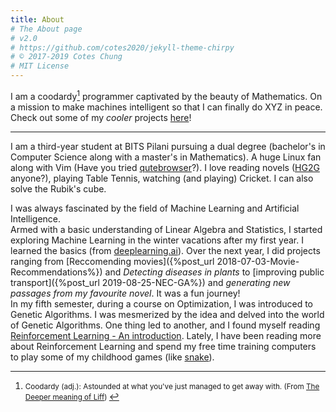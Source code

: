 ```yaml
---
title: About
# The About page
# v2.0
# https://github.com/cotes2020/jekyll-theme-chirpy
# © 2017-2019 Cotes Chung
# MIT License
---
```


I am a coodardy[^footnote] programmer captivated by the beauty of Mathematics. On a mission to make machines intelligent so that I can finally do XYZ in peace. Check out some of my _cooler_ projects [here](https://manansoni42.github.io/tags/cool/)!
<hr>

I am a third-year student at BITS Pilani pursuing a dual degree (bachelor's in Computer Science along with a master's in Mathematics). A huge Linux fan along with Vim (Have you tried [qutebrowser](https://qutebrowser.org/)?). I love reading novels ([HG2G](https://www.goodreads.com/book/show/386162.The_Hitchhiker_s_Guide_to_the_Galaxy) anyone?), playing Table Tennis, watching (and playing) Cricket. I can also solve the Rubik's cube.

I was always fascinated by the field of Machine Learning and Artificial Intelligence.  
Armed with a basic understanding of Linear Algebra and Statistics, I started exploring Machine Learning in the winter vacations after my first year. I learned the basics (from [deeplearning.ai](https://www.deeplearning.ai/)). Over the next year, I did projects ranging from [Reccomending movies]({%post_url 2018-07-03-Movie-Recommendations%}) and _Detecting diseases in plants_ to [improving public transport]({%post_url 2019-08-25-NEC-GA%}) and _generating new passages from my favourite novel_. It was a fun journey!  
In my fifth semester, during a course on Optimization, I was introduced to Genetic Algorithms. I was mesmerized by the idea and delved into the world of Genetic Algorithms. One thing led to another, and I found myself reading [Reinforcement Learning -  An introduction](https://www.amazon.in/Reinforcement-Learning-Introduction-Richard-Sutton/dp/0262039249ref=sr_1_1?crid=GPAZTB1BEUCA&dchild=1&keywords=sutton+and+barto&qid=1590264242&sprefix=sutton+and+%2Caps%2C290&sr=8-1). Lately, I have been reading more about Reinforcement Learning and spend my free time training computers to play some of my childhood games (like [snake](https://manansoni42.github.io/reinforcement-learning/snake/web/game.html)).

[^footnote]: <small> Coodardy (adj.): Astounded at what you've just managed to get away with. (From [The Deeper meaning of Liff](https://www.amazon.com/Deeper-Meaning-Liff-Dictionary-Yet-But/dp/0307236013)) </small>

